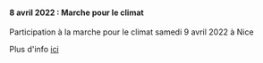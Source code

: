 #### 8 avril 2022 : Marche pour le climat 


Participation à la marche pour le climat samedi 9 avril 2022 à Nice

Plus d'info [ici](https://ensemblepourleclimat.fr/village?villageId=6244b4dec7b8420012f31b5d)

